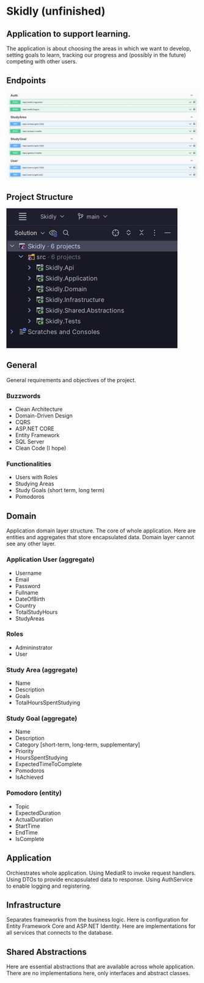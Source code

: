 # Skidly (unfinished)

## Application to support learning.

The application is about choosing the areas in which we want to develop, setting
goals to learn, tracking our progress and (possibly in the future) competing
with other users.

## Endpoints

![Endpoints](./docs/endpoints.jpg)

## Project Structure

![Project Structure](./docs/project_structure.jpg)

## General
General requirements and objectives of the project.

### Buzzwords
- Clean Architecture
- Domain-Driven Design
- CQRS
- ASP.NET CORE
- Entity Framework
- SQL Server
- Clean Code (I hope)

### Functionalities
- Users with Roles
- Studying Areas
- Study Goals (short term, long term)
- Pomodoros

## Domain
Application domain layer structure.
The core of whole application.
Here are entities and aggregates that store encapsulated data.
Domain layer cannot see any other layer.

### Application User (aggregate)
- Username
- Email
- Password
- Fullname
- DateOfBirth
- Country
- TotalStudyHours
- StudyAreas

### Roles
- Admininstrator
- User

### Study Area (aggregate)
- Name
- Description
- Goals
- TotalHoursSpentStudying

### Study Goal (aggregate)
- Name
- Description
- Category [short-term, long-term, supplementary]
- Priority
- HoursSpentStudying
- ExpectedTimeToComplete
- Pomodoros
- IsAchieved

### Pomodoro (entity)
- Topic
- ExpectedDuration
- ActualDuration
- StartTime
- EndTime
- IsComplete

## Application
Orchiestrates whole application.
Using MediatR to invoke request handlers.
Using DTOs to provide encapsulated data to response.
Using AuthService to enable logging and registering.

## Infrastructure
Separates frameworks from the business logic.
Here is configuration for Entity Framework Core and ASP.NET Identity.
Here are implementations for all services that connects to the database.

## Shared Abstractions
Here are essential abstractions that are available across whole application.
There are no implementations here, only interfaces and abstract classes.
